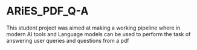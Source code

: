 # ARiES_PDF_Q-A
This student project was aimed at making a working pipeline where in modern AI tools and Language models can be used to perform the task of answering user queries and questions from a pdf
